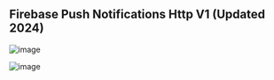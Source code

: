## Firebase Push Notifications Http V1 (Updated 2024)

![image](https://github.com/realityexpander/FirebasePushNotificationsHttpV1/assets/5157474/94fedbab-a1c4-4523-833b-16c2b164b752)

![image](https://github.com/realityexpander/FirebasePushNotificationsHttpV1/assets/5157474/85d70917-a9f8-49a8-a51e-872bcf53bfa3)
